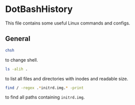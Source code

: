 # DotBashHistory
This file contains some useful Linux commands and configs.
## General
```bash
chsh
```
to change shell. 

```bash
ls -alih .
```
to list all files and directories with inodes and readable size. 

```bash
find / -regex .*initrd.img.* -print
```
to find all paths containing `initrd.img`.

